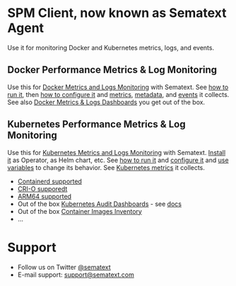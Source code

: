 # SPM Client, now known as Sematext Agent

Use it for monitoring Docker and Kubernetes metrics, logs, and events.

## Docker Performance Metrics & Log Monitoring

Use this for [Docker Metrics and Logs Monitoring](https://sematext.com/docker/) with Sematext.  See [how to run it](https://sematext.com/docs/agents/sematext-agent/containers/installation/), then [how to configure it](https://sematext.com/docs/agents/sematext-agent/containers/configuration/) and [metrics](https://sematext.com/docs/agents/sematext-agent/containers/metrics/), [metadata](https://sematext.com/docs/agents/sematext-agent/containers/metadata/), and [events](https://sematext.com/docs/agents/sematext-agent/containers/events/) it collects.  See also [Docker Metrics & Logs Dashboards](https://sematext.com/docs/integration/docker/) you get out of the box.

## Kubernetes Performance Metrics & Log Monitoring

Use this for [Kubernetes Metrics and Logs Monitoring](https://sematext.com/kubernetes/) with Sematext.  [Install it](https://sematext.com/docs/integration/kubernetes/) as Operator, as Helm chart, etc. See [how to run it](https://sematext.com/docs/agents/sematext-agent/kubernetes/installation/) and [configure it](https://sematext.com/docs/agents/sematext-agent/kubernetes/configuration/) and [use variables](https://sematext.com/docs/integration/kubernetes/#sematext-agent) to change its behavior.  See [Kubernetes metrics](https://sematext.com/docs/integration/kubernetes/#kubernetes-metrics) it collects.


- [Containerd supported](https://sematext.com/product-updates/#/2020/containerd-meets-sematext)
- [CRI-O supporedt](https://sematext.com/product-updates/#/2020/updated-support-for-kubernetes-logs)
- [ARM64 supported](https://sematext.com/product-updates/#/2020/say-hello-to-monitoring-arm64-with-sematext)
- Out of the box [Kubernetes Audit Dashboards](https://sematext.com/product-updates/#/2020/we-have-a-new-integration-for-kubernetes-audit-logs) - see [docs](https://sematext.com/docs/integration/kubernetes-audit-integration/)
- Out of the box [Container Images Inventory](https://sematext.com/product-updates/#/2020/inventory-addition-container-images-report)
- ...


# Support
- Follow us on Twitter [@sematext](https://twitter.com/sematext)
- E-mail support: support@sematext.com
